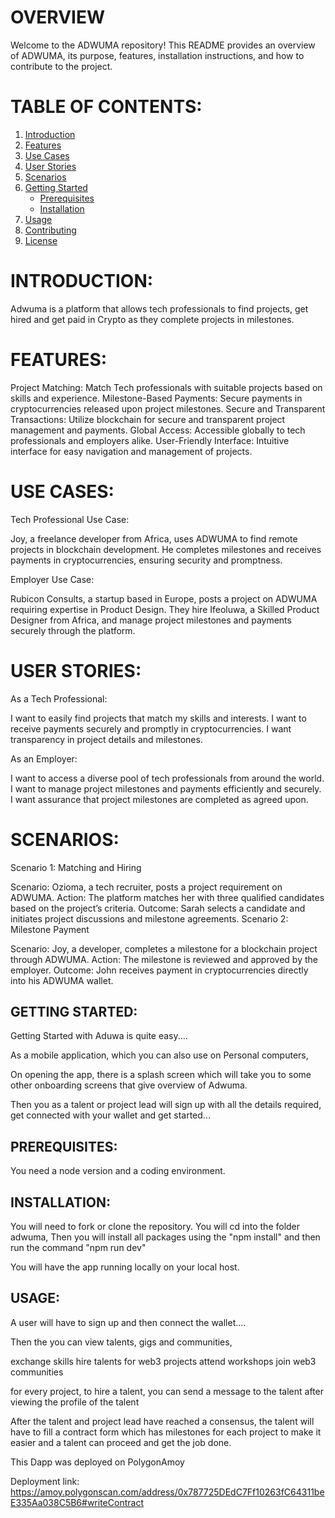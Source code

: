 # OVERVIEW

Welcome to the ADWUMA repository! This README provides an overview of ADWUMA, its purpose, features, installation instructions, and how to contribute to the project.

# TABLE OF CONTENTS:
1. [Introduction](#introduction)
2. [Features](#features)
3. [Use Cases](#use-cases)
4. [User Stories](#user-stories)
5. [Scenarios](#scenarios)
6. [Getting Started](#getting-started)
   - [Prerequisites](#prerequisites)
   - [Installation](#installation)
7. [Usage](#usage)
8. [Contributing](#contributing)
9. [License](#license)

# INTRODUCTION:
Adwuma is a platform that allows tech professionals to find projects, get hired and get paid in Crypto as they complete projects in milestones.

# FEATURES:
 Project Matching: Match Tech professionals with suitable projects based on skills and experience.
 Milestone-Based Payments: Secure payments in cryptocurrencies released upon project milestones.
 Secure and Transparent Transactions: Utilize blockchain for secure and transparent project management and payments.
 Global Access: Accessible globally to tech professionals and employers alike.
 User-Friendly Interface: Intuitive interface for easy navigation and management of projects.

# USE CASES:
Tech Professional Use Case:

Joy, a freelance developer from Africa, uses ADWUMA to find remote projects in blockchain development.
He completes milestones and receives payments in cryptocurrencies, ensuring security and promptness.

Employer Use Case:

Rubicon Consults, a startup based in Europe, posts a project on ADWUMA requiring expertise in Product Design.
They hire Ifeoluwa, a Skilled Product Designer from Africa, and manage project milestones and payments securely through the platform.




# USER STORIES:
As a Tech Professional:

I want to easily find projects that match my skills and interests.
I want to receive payments securely and promptly in cryptocurrencies.
I want transparency in project details and milestones.

As an Employer:

I want to access a diverse pool of tech professionals from around the world.
I want to manage project milestones and payments efficiently and securely.
I want assurance that project milestones are completed as agreed upon.

# SCENARIOS:
Scenario 1: Matching and Hiring

Scenario: Ozioma, a tech recruiter, posts a project requirement on ADWUMA.
Action: The platform matches her with three qualified candidates based on the project’s criteria.
Outcome: Sarah selects a candidate and initiates project discussions and milestone agreements.
Scenario 2: Milestone Payment

Scenario: Joy, a developer, completes a milestone for a blockchain project through ADWUMA.
Action: The milestone is reviewed and approved by the employer.
Outcome: John receives payment in cryptocurrencies directly into his ADWUMA wallet.

## GETTING STARTED:
Getting Started with Aduwa is quite easy....

As a mobile application, which you can also use on Personal computers, 

On opening the app, there is a splash screen which will take you to some other onboarding screens that give overview of Adwuma.

Then you as a talent or project lead will sign up with all the details required, get connected with your wallet and get started... 

## PREREQUISITES:
You need a node version and a coding environment.

## INSTALLATION:
You will need to fork or clone the repository. You will cd into the folder adwuma,  Then you will install all packages using the "npm install" and then  run the command "npm run dev" 

You will have the app running locally on your local host.

## USAGE:
A user will have to sign up and then connect the wallet....

Then the you can view talents, gigs and communities,

exchange skills
hire talents for web3 projects
attend workshops
join web3 communities

for every project, to hire a talent, you can send a message to the talent after viewing the profile of the talent

After the talent and project lead have reached a consensus, the talent will have to fill a contract form which has milestones for each project to make it easier and a talent can proceed and get the job done.

This Dapp was deployed on PolygonAmoy

Deployment link: https://amoy.polygonscan.com/address/0x787725DEdC7Ff10263fC64311beE335Aa038C5B6#writeContract




